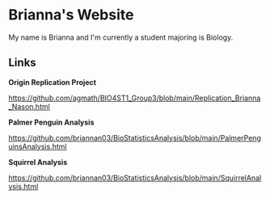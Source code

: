 # Brianna's Website
My name is Brianna and I'm currently a student majoring is Biology. 
## Links
**Origin Replication Project**

https://github.com/agmath/BIO4ST1_Group3/blob/main/Replication_Brianna_Nason.html 

**Palmer Penguin Analysis**

https://github.com/briannan03/BioStatisticsAnalysis/blob/main/PalmerPenguinsAnalysis.html

**Squirrel Analysis**

https://github.com/briannan03/BioStatisticsAnalysis/blob/main/SquirrelAnalysis.html


